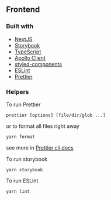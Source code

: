 ## Frontend

### Built with

- [NextJS](https://nextjs.org/)
- [Storybook](https://storybook.js.org/)
- [TypeScript](https://www.typescriptlang.org/)
- [Apollo Client](https://www.apollographql.com/docs/react/)
- [styled-components](https://styled-components.com/)
- [ESLint](https://eslint.org/)
- [Prettier](https://prettier.io/)

### Helpers
To run Prettier
```
prettier [options] [file/dir/glob ...]
```

or to format all files right away
```
yarn format
``` 
see more in [Prettier cli docs](https://prettier.io/docs/en/cli.html)

To run storybook
```
yarn storybook
```

To run ESLint
```
yarn lint
```

